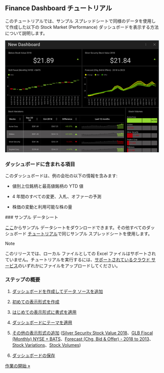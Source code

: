 ## Finance Dashboard チュートリアル

このチュートリアルでは、サンプル スプレッドシートで同様のデータを使用して作成した以下の Stock Market (Performance) ダッシュボードを表示する方法について説明します。

![StockPerformanceDashboard\_All](images/StockPerformanceDashboard_All.png)

### ダッシュボードに含まれる項目

このダッシュボードは、例の会社の以下の情報を含みます:

  - 値別上位銘柄と最高値銘柄の YTD 値

  - 4 年間のすべての変更、入札、オファーの予測

  - 株価の変動と利用可能な株の量

<a name='sample-datasheet'>
### サンプル データシート

[ここ](http://download.infragistics.com/reportplus/help/samples/Reveal_Dashboard_Tutorials.xlsx)からサンプル データシートをダウンロードできます。その他すべてのダッシュボード [チュートリアル](dashboard-tutorials/overview.md)で同じサンプル スプレッドシートを使用します。

>[!NOTE]
>このリリースでは、ローカル ファイルとしての Excel ファイルはサポートされていません。チュートリアルを実行するには、[サポートされているクラウド サービス](~/jp/datasources/data-sources.md)のいずれかにファイルをアップロードしてください。

### ステップの概要

1.  [ダッシュボードを作成してデータ ソースを追加](creating-the-dashboard.md)

2.  [初めての表示形式を作成](selecting-data-visualization.md)

3.  [はじめての表示形式に書式を適用](applying-formatting-visualization.md)

4.  [ダッシュボードにテーマを適用](applying-theme.md)

5.  [その他の表示形式の追加](adding-other-visualizations.md) ([Silver Security Stock Value 2018](adding-other-visualizations.md#sis-stock-value-2018)、[GLB Fiscal (Monthly) NYSE + BATS](adding-other-visualizations.md#glb-fiscal-monthly)、[Forecast (Chg, Bid & Offer) - 2018 to 2013](adding-other-visualizations.md#forecast-change-bid-offers)、[Stock Variations](adding-other-visualizations.md#stock-variations)、[Stock Volumes](adding-other-visualizations.md#stock-volumes))

6.  [ダッシュボードの保存](saving-dashboard.md)



[作業の開始 »](creating-the-dashboard.md)
